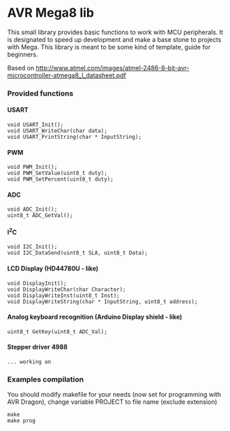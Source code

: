 AVR Mega8 lib
=============
This small library provides basic functions to work with MCU peripherals. It is designated to speed up development and make a base stone to projects with Mega. This library is meant to be some kind of template, guide for beginners.

Based on <http://www.atmel.com/images/atmel-2486-8-bit-avr-microcontroller-atmega8_l_datasheet.pdf>

### Provided functions ###
#### USART ####

	void USART_Init();
	void USART_WriteChar(char data);
	void USART_PrintString(char * InputString);

#### PWM ####

	void PWM_Init();
	void PWM_SetValue(uint8_t duty);
	void PWM_SetPercent(uint8_t duty);

#### ADC ####
	
	void ADC_Init();
	uint8_t ADC_GetVal();

#### I<sup>2</sup>C ####
	
	void I2C_Init();
	void I2C_DataSend(uint8_t SLA, uint8_t Data);

#### LCD Display (HD44780U - like) ####
	
	void DisplayInit();
	void DisplayWriteChar(char Character);
	void DisplayWriteInst(uint8_t Inst);
	void DisplayWriteString(char * InputString, uint8_t address);

#### Analog keyboard recognition (Arduino Display shield - like) ####

	uint8_t GetKey(uint8_t ADC_Val);

#### Stepper driver 4988 ####

	... working on

### Examples compilation ###

You should modify makefile for your needs (now set for programming with AVR Dragon), change variable PROJECT to file name (exclude extension)

	make
	make prog

